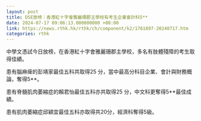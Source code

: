 ```yaml
---
layout: post
title: DSE放榜｜香港紅十字會雅麗珊郡主學校有考生企業會計科5**
date: 2024-07-17 09:06:13.000000000 +08:00
link: https://news.rthk.hk/rthk/ch/component/k2/1761897-20240717.htm
categories: rthk
---
```


中學文憑試今日放榜，在香港紅十字會雅麗珊郡主學校，多名有肢體殘障的考生取得佳績。

患有腦麻痺的彭靖家最佳五科共取得25 分，當中最高分科目企業、會計與財務概論，奪得5**。

患有脊髓肌肉萎縮症的賴君怡最佳五科亦共取得25 分，中文科更奪得5**最佳成績。

患有肌肉萎縮症邱穎宜最佳五科亦取得共20分，經濟科奪得5級。
